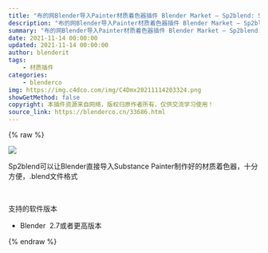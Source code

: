 ```yaml
---
title: "布的网Blender导入Painter材质着色器插件 Blender Market – Sp2blend: Substance Painter Shader v1.1"
description: "布的网Blender导入Painter材质着色器插件 Blender Market – Sp2blend: Substance Painter Shader v1.1"
summary: "布的网Blender导入Painter材质着色器插件 Blender Market – Sp2blend: Substance Painter Shader v1.1"
date: 2021-11-14 00:00:00
updated: 2021-11-14 00:00:00
author: blenderit
tags: 
    - 材质插件
categories:
    - blenderco
img: https://img.c4dco.com/img/C4Dmx20211114203324.png
showGetMethod: false
copyright: 本插件资源来自网络，版权归原作者所有，仅供交流学习使用！
source_link: https://blenderco.cn/33686.html
---
```


{% raw %}
<p><img class="aligncenter" src="https://img.c4dco.com/img/C4Dmx20211114203324.png"></p><p>Sp2blend可以让Blender直接导入Substance Painter制作好的材质着色器，十分方便，.blend文件格式</p><p> </p><p>支持的软件版本</p><ul>
<li>Blender  2.7或者更高版本</li>
</ul>
<div style="display: none">blenderco</div>
{% endraw %}